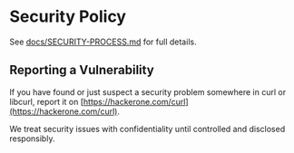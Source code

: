 <!--
Copyright (C) 2000 - 2022 Daniel Stenberg, <daniel@haxx.se>, et al.

SPDX-License-Identifier: curl
-->

# Security Policy

See [docs/SECURITY-PROCESS.md](docs/SECURITY-PROCESS.md) for full details.

## Reporting a Vulnerability

If you have found or just suspect a security problem somewhere in curl or libcurl,
report it on [https://hackerone.com/curl](https://hackerone.com/curl).

We treat security issues with confidentiality until controlled and disclosed responsibly.
